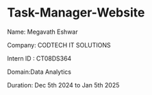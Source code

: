 # Task-Manager-Website

Name: Megavath Eshwar

Company: CODTECH IT SOLUTIONS

Intern ID : CT08DS364

Domain:Data Analytics

Duration: Dec 5th 2024 to Jan 5th 2025
